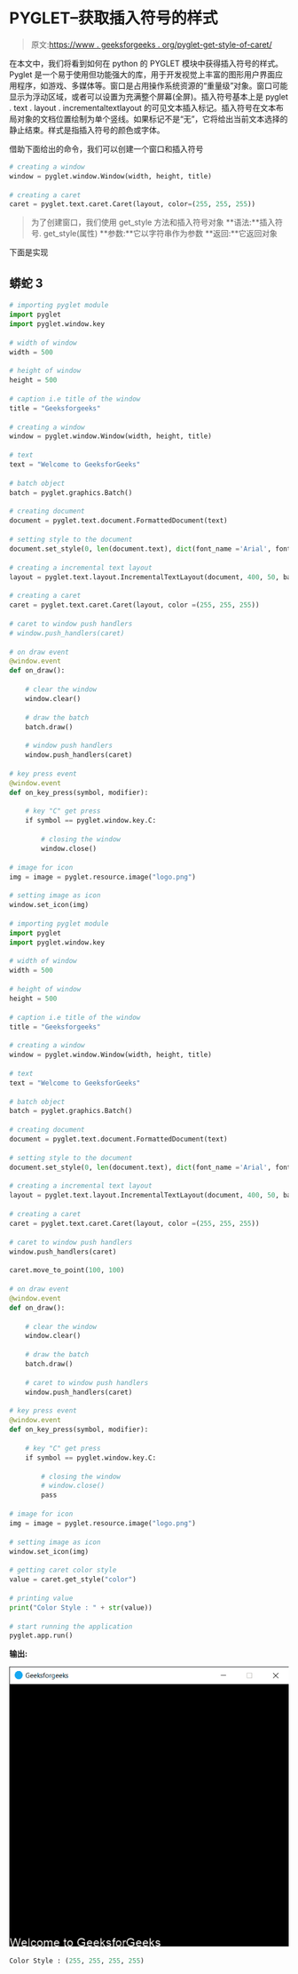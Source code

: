 # PYGLET–获取插入符号的样式

> 原文:[https://www . geeksforgeeks . org/pyglet-get-style-of-caret/](https://www.geeksforgeeks.org/pyglet-getting-style-of-caret/)

在本文中，我们将看到如何在 python 的 PYGLET 模块中获得插入符号的样式。Pyglet 是一个易于使用但功能强大的库，用于开发视觉上丰富的图形用户界面应用程序，如游戏、多媒体等。窗口是占用操作系统资源的“重量级”对象。窗口可能显示为浮动区域，或者可以设置为充满整个屏幕(全屏)。插入符号基本上是 pyglet . text . layout . incrementaltextlayout 的可见文本插入标记。插入符号在文本布局对象的文档位置绘制为单个竖线。如果标记不是“无”，它将给出当前文本选择的静止结束。样式是指插入符号的颜色或字体。

借助下面给出的命令，我们可以创建一个窗口和插入符号

```py
# creating a window
window = pyglet.window.Window(width, height, title)

# creating a caret
caret = pyglet.text.caret.Caret(layout, color=(255, 255, 255))
```

> 为了创建窗口，我们使用 get_style 方法和插入符号对象
> **语法:**插入符号. get_style(属性)
> **参数:**它以字符串作为参数
> **返回:**它返回对象

下面是实现

## 蟒蛇 3

```py
# importing pyglet module
import pyglet
import pyglet.window.key

# width of window
width = 500

# height of window
height = 500

# caption i.e title of the window
title = "Geeksforgeeks"

# creating a window
window = pyglet.window.Window(width, height, title)

# text
text = "Welcome to GeeksforGeeks"

# batch object
batch = pyglet.graphics.Batch()

# creating document
document = pyglet.text.document.FormattedDocument(text)

# setting style to the document
document.set_style(0, len(document.text), dict(font_name ='Arial', font_size = 16, color =(255, 255, 255, 255)))

# creating a incremental text layout
layout = pyglet.text.layout.IncrementalTextLayout(document, 400, 50, batch = batch)

# creating a caret
caret = pyglet.text.caret.Caret(layout, color =(255, 255, 255))

# caret to window push handlers
# window.push_handlers(caret)

# on draw event
@window.event
def on_draw():

    # clear the window
    window.clear()

    # draw the batch
    batch.draw()

    # window push handlers
    window.push_handlers(caret)

# key press event   
@window.event
def on_key_press(symbol, modifier):

    # key "C" get press
    if symbol == pyglet.window.key.C:

        # closing the window
        window.close()

# image for icon
img = image = pyglet.resource.image("logo.png")

# setting image as icon
window.set_icon(img)

# importing pyglet module
import pyglet
import pyglet.window.key

# width of window
width = 500

# height of window
height = 500

# caption i.e title of the window
title = "Geeksforgeeks"

# creating a window
window = pyglet.window.Window(width, height, title)

# text
text = "Welcome to GeeksforGeeks"

# batch object
batch = pyglet.graphics.Batch()

# creating document
document = pyglet.text.document.FormattedDocument(text)

# setting style to the document
document.set_style(0, len(document.text), dict(font_name ='Arial', font_size = 16, color =(255, 255, 255, 255)))

# creating a incremental text layout
layout = pyglet.text.layout.IncrementalTextLayout(document, 400, 50, batch = batch)

# creating a caret
caret = pyglet.text.caret.Caret(layout, color =(255, 255, 255))

# caret to window push handlers
window.push_handlers(caret)

caret.move_to_point(100, 100)

# on draw event
@window.event
def on_draw():

    # clear the window
    window.clear()

    # draw the batch
    batch.draw()

    # caret to window push handlers
    window.push_handlers(caret)

# key press event   
@window.event
def on_key_press(symbol, modifier):

    # key "C" get press
    if symbol == pyglet.window.key.C:

        # closing the window
        # window.close()
        pass

# image for icon
img = image = pyglet.resource.image("logo.png")

# setting image as icon
window.set_icon(img)

# getting caret color style
value = caret.get_style("color")

# printing value
print("Color Style : " + str(value))

# start running the application
pyglet.app.run()

```

**输出:**

![](img/ac20c2e6de3c66c1e2c1c8bd52197d5e.png)

```py
Color Style : (255, 255, 255, 255)
```